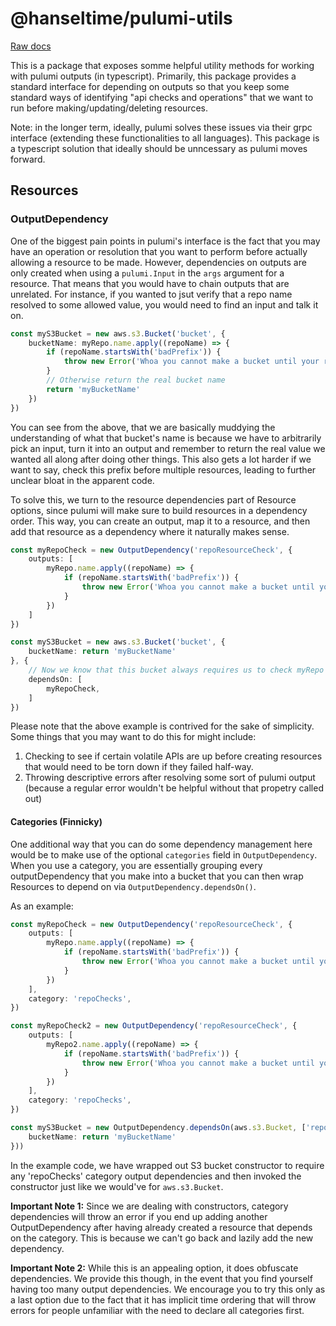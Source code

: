 # @hanseltime/pulumi-utils

[Raw docs](./docs/)

This is a package that exposes somme helpful utility methods for working with pulumi outputs (in typescript).
Primarily, this package provides a standard interface for depending on outputs so that you keep some standard
ways of identifying "api checks and operations" that we want to run before making/updating/deleting resources.

Note: in the longer term, ideally, pulumi solves these issues via their grpc interface (extending these functionalities
to all languages).  This package is a typescript solution that ideally should be unncessary as pulumi moves forward.

## Resources

### OutputDependency

One of the biggest pain points in pulumi's interface is the fact that you may have an operation or resolution that you want to
perform before actually allowing a resource to be made.  However, dependencies on outputs are only created when using a `pulumi.Input` in the
`args` argument for a resource.  That means that you would have to chain outputs that are unrelated.  For instance, if you wanted to jsut verify that a
repo name resolved to some allowed value, you would need to find an input and talk it on.

```typescript
const myS3Bucket = new aws.s3.Bucket('bucket', {
    bucketName: myRepo.name.apply((repoName) => {
        if (repoName.startsWith('badPrefix')) {
            throw new Error('Whoa you cannot make a bucket until your repo name is fixed: ' + repoName)
        }
        // Otherwise return the real bucket name
        return 'myBucketName'
    })
})
```

You can see from the above, that we are basically muddying the understanding of what that bucket's name is because we have to arbitrarily pick
an input, turn it into an output and remember to return the real value we wanted all along after doing other things.  This also gets a lot harder
if we want to say, check this prefix before multiple resources, leading to further unclear bloat in the apparent code.

To solve this, we turn to the resource dependencies part of Resource options, since pulumi will make sure to build resources in a dependency order.
This way, you can create an output, map it to a resource, and then add that resource as a dependency where it naturally makes sense.

```typescript
const myRepoCheck = new OutputDependency('repoResourceCheck', {
    outputs: [
        myRepo.name.apply((repoName) => {
            if (repoName.startsWith('badPrefix')) {
                throw new Error('Whoa you cannot make a bucket until your repo name is fixed: ' + repoName)
            }
        })
    ]
})

const myS3Bucket = new aws.s3.Bucket('bucket', {
    bucketName: return 'myBucketName'
}, {
    // Now we know that this bucket always requires us to check myRepo before applying things
    dependsOn: [
        myRepoCheck,
    ]
})

```

Please note that the above example is contrived for the sake of simplicity.  Some things that you may want to do this for might include:

1. Checking to see if certain volatile APIs are up before creating resources that would need to be torn down if they failed half-way.
2. Throwing descriptive errors after resolving some sort of pulumi output (because a regular error wouldn't be helpful without that propetry called out)


#### Categories (Finnicky)

One additional way that you can do some dependency management here would be to make use of the optional `categories` field in `OutputDependency`.
When you use a category, you are essentially grouping every outputDependency that you make into a bucket that you can then wrap Resources to depend on
via `OutputDependency.dependsOn()`.

As an example:

```typescript
const myRepoCheck = new OutputDependency('repoResourceCheck', {
    outputs: [
        myRepo.name.apply((repoName) => {
            if (repoName.startsWith('badPrefix')) {
                throw new Error('Whoa you cannot make a bucket until your repo name is fixed: ' + repoName)
            }
        })
    ],
    category: 'repoChecks',
})

const myRepoCheck2 = new OutputDependency('repoResourceCheck', {
    outputs: [
        myRepo2.name.apply((repoName) => {
            if (repoName.startsWith('badPrefix')) {
                throw new Error('Whoa you cannot make a bucket until your repo name is fixed: ' + repoName)
            }
        })
    ],
    category: 'repoChecks',
})

const myS3Bucket = new OutputDependency.dependsOn(aws.s3.Bucket, ['repoChecks'])('bucket', {
    bucketName: return 'myBucketName'
}))

```

In the example code, we have wrapped out S3 bucket constructor to require any 'repoChecks' category output dependencies and then invoked the constructor
just like we would've for `aws.s3.Bucket`.

__Important Note 1:__ Since we are dealing with constructors, category dependencies will throw an error if you end up adding another OutputDependency after
having already created a resource that depends on the category.  This is because we can't go back and lazily add the new dependency.

__Important Note 2:__ While this is an appealing option, it does obfuscate dependencies.  We provide this though, in the event that you find yourself having too many output dependencies.  We encourage you to try this only as a last option due to the fact that it has implicit time ordering that will throw errors
for people unfamiliar with the need to declare all categories first.
